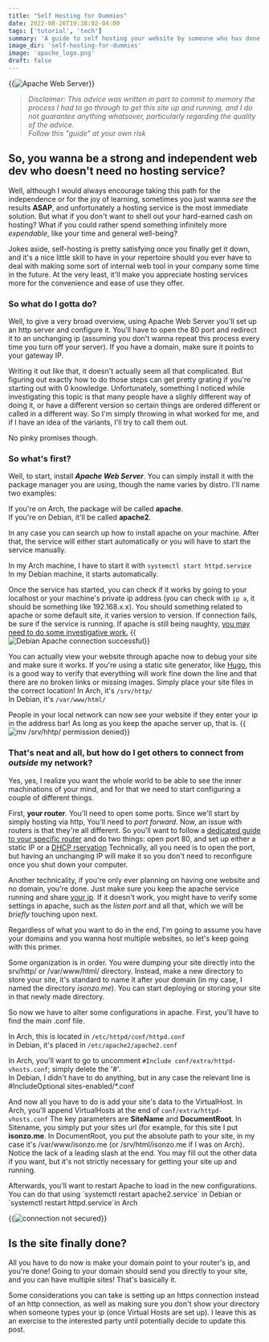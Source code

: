 ```yaml
---
title: "Self Hosting for Dummies"
date: 2022-08-26T19:38:02-04:00
tags: ['tutorial', 'tech']
summary: 'A guide to self hosting your website by someone who has done it exactly once'
image_dir: 'self-hosting-for-dummies'
image: 'apache_logo.png'
draft: false
---
```

{{<img caption="Actually pretty easy once you know exactly what to do." alt="Apache Web Server" src="apache_logo.png">}}

> _Disclaimer: This advice was written in part to commit to memory the process I had to go through to get this site up and running, and I do not guarantee anything whatsover, particularly regarding the quality of the advice.  
> Follow this "guide" at your own risk_

## So, you wanna be a strong and independent web dev who doesn't need no hosting service?
Well, although I would always encourage taking this path for the independence or for the joy of learning, sometimes you just wanna _see_ the results **ASAP**, and unfortunately a hosting service is the most immediate solution.
But what if you don't want to shell out your hard-earned cash on hosting? What if you could rather spend something infinitely more _expendable_, like your time and general well-being?

Jokes aside, self-hosting is pretty satisfying once you finally get it down, and it's a nice little skill to have in your repertoire should you ever have to deal with making some sort of internal web tool in your company some time in the future.
At the very least, it'll make you appreciate hosting services more for the convenience and ease of use they offer.

### So what do I gotta do?
Well, to give a very broad overview, using Apache Web Server you'll set up an http server and configure it.
You'll have to open the 80 port and redirect it to an unchanging ip (assuming you don't wanna repeat this process every time you turn off your server).
If you have a domain, make sure it points to your gateway IP.

Writing it out like that, it doesn't actually seem all that complicated.
But figuring out exactly how to do those steps can get pretty grating if you're starting out with 0 knowledge.
Unfortunately, something I noticed while investigating this topic is that many people have a slighly different way of doing it, or have a different version so certain things are ordered different or called in a different way.
So I'm simply throwing in what worked for me, and if I have an idea of the variants, I'll try to call them out.

No pinky promises though.

### So what's first?
Well, to start, install **_Apache Web Server_**.
You can simply install it with the package manager you are using, though the name varies by distro.
I'll name two examples:

If you're on Arch, the package will be called **apache**.  
If you're on Debian, it'll be called **apache2**.

In any case you can search up how to install apache on your machine. After that, the service will either start automatically or you will have to start the service manually.

In my Arch machine, I have to start it with `systemctl start httpd.service`  
In my Debian machine, it starts automatically.

Once the service has started, you can check if it works by going to your localhost or your machine's private ip address (you can check with `ip a`, it should be something like 192.168.x.x). 
You should something related to apache or some default site, it varies version to version. 
If connection fails, be sure if the service is running.
If apache is still being naughty, [you may need to do some investigative work.](https://www.google.com/search?q=help+apache+is+not+working&oq=help+apache+is+not+working)
{{<img caption="It's alive!" alt="Debian Apache connection successful" src="debian_apache_works.jpeg">}}

You can actually view your website through apache now to debug your site and make sure it works. 
If you're using a static site generator, like [Hugo](gohugo.io), this is a good way to verify that everything will work fine down the line and that there are no broken links or missing images.
Simply place your site files in the correct location!
In Arch, it's `/srv/http/`  
In Debian, it's `/var/www/html/`

People in your local network can now see your website if they enter your ip in the address bar!
As long as you keep the apache server up, that is.
{{<img caption="You might wanna chown or give permissions to facilitate frequent changes..." alt="mv /srv/hhtp/ permission denied" src="permission_denied_srv.png">}}

### That's neat and all, but how do I get others to connect from _outside_ my network?
Yes, yes, I realize you want the whole world to be able to see the inner machinations of your mind, and for that we need to start configuring a couple of different things.

First, **your router**.
You'll need to open some ports.
Since we'll start by simply hosting via http, 
You'll need to _port forward_.
Now, an issue with routers is that they're all different.
So you'll want to follow a [dedicated guide to your specific router](https://portforward.com/) and do two things: open port 80, and set up either a static IP or a [DHCP rservation](https://portforward.com/dhcp-reservation/)
Technically, all you need is to open the port, but having an unchanging IP will make it so you don't need to reconfigure once you shut down your computer.

Another technicality, if you're only ever planning on having one website and no domain, you're done. 
Just make sure you keep the apache service running and share [your ip](https://whatismyipaddress.com/).
If it doesn't work, you might have to verify some settings in apache, such as the _listen port_ and all that, which we will be _briefly_ touching upon next.

Regardless of what you want to do in the end, I'm going to assume you have your domains and you wanna host multiple websites, so let's keep going with this primer.

Some organization is in order. 
You were dumping your site directly into the srv/http/ or /var/www/html/ directory. 
Instead, make a new directory to store your site, it's standard to name it after your domain (in my case, I named the directory _isonzo.me_).
You can start deploying or storing your site in that newly made directory.

So now we have to alter some configurations in apache.
First, you'll have to find the main .conf file.

In Arch, this is located in `/etc/httpd/conf/httpd.conf`  
in Debian, it's placed in `/etc/apache2/apache2.conf`

In Arch, you'll want to go to uncomment `#Include conf/extra/httpd-vhosts.conf`; simply delete the '#'.  
In Debian, I didn't have to do anything, but in any case the relevant line is #IncludeOptional sites-enabled/\*.conf

And now all you have to do is add your site's data to the VirtualHost.
In Arch, you'll append VirtualHosts at the end of `conf/extra/httpd-vhosts.conf`
The key parameters are **SiteName** and **DocumentRoot**.
In Sitename, you simply put your sites url (for example, for this site I put __isonzo.me__.
In DocumentRoot, you put the absolute path to your site, in my case it's /var/www/isonzo.me (or /srv/html/isonzo.me if I was on Arch).
Notice the lack of a leading slash at the end.
You may fill out the other data if you want, but it's not strictly necessary for getting your site up and running.

Afterwards, you'll want to restart Apache to load in the new configurations.
You can do that using ´systemctl restart apache2.service´ in Debian or ´systemctl restart httpd.service´in Arch

{{<img caption="Be the bad boy you always dreamt of, and attract all the ladies." alt="connection not secured" src="connection_insecure.png">}}
## Is the site finally done?
All you have to do now is make your domain point to your router's ip, and you're done!
Going to your domain should send you directly to your site, and you can have multiple sites!
That's basically it.

Some considerations you can take is setting up an https connection instead of an http connection, as well as making sure you don't show your directory when someone types your ip (once Virtual Hosts are set up). I leave this as an exercise to the interested party until potentially decide to update this post.
